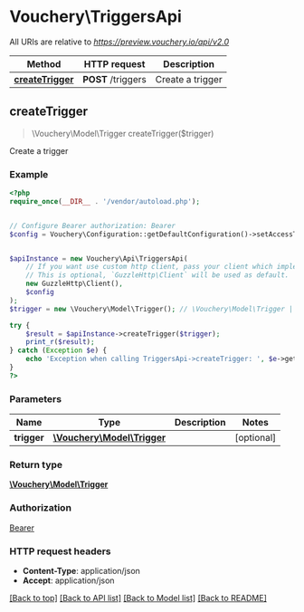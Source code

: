 # Vouchery\TriggersApi

All URIs are relative to *https://preview.vouchery.io/api/v2.0*

Method | HTTP request | Description
------------- | ------------- | -------------
[**createTrigger**](TriggersApi.md#createTrigger) | **POST** /triggers | Create a trigger



## createTrigger

> \Vouchery\Model\Trigger createTrigger($trigger)

Create a trigger

### Example

```php
<?php
require_once(__DIR__ . '/vendor/autoload.php');


// Configure Bearer authorization: Bearer
$config = Vouchery\Configuration::getDefaultConfiguration()->setAccessToken('YOUR_ACCESS_TOKEN');


$apiInstance = new Vouchery\Api\TriggersApi(
    // If you want use custom http client, pass your client which implements `GuzzleHttp\ClientInterface`.
    // This is optional, `GuzzleHttp\Client` will be used as default.
    new GuzzleHttp\Client(),
    $config
);
$trigger = new \Vouchery\Model\Trigger(); // \Vouchery\Model\Trigger | 

try {
    $result = $apiInstance->createTrigger($trigger);
    print_r($result);
} catch (Exception $e) {
    echo 'Exception when calling TriggersApi->createTrigger: ', $e->getMessage(), PHP_EOL;
}
?>
```

### Parameters


Name | Type | Description  | Notes
------------- | ------------- | ------------- | -------------
 **trigger** | [**\Vouchery\Model\Trigger**](../Model/Trigger.md)|  | [optional]

### Return type

[**\Vouchery\Model\Trigger**](../Model/Trigger.md)

### Authorization

[Bearer](../../README.md#Bearer)

### HTTP request headers

- **Content-Type**: application/json
- **Accept**: application/json

[[Back to top]](#) [[Back to API list]](../../README.md#documentation-for-api-endpoints)
[[Back to Model list]](../../README.md#documentation-for-models)
[[Back to README]](../../README.md)

